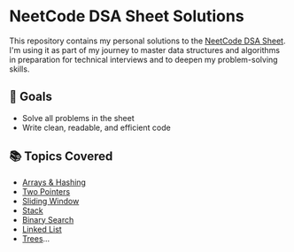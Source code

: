 # NeetCode DSA Sheet Solutions

This repository contains my personal solutions to the [NeetCode DSA Sheet](https://neetcode.io/). I'm using it as part of my journey to master data structures and algorithms in preparation for technical interviews and to deepen my problem-solving skills.

## 🚀 Goals
- Solve all problems in the sheet
- Write clean, readable, and efficient code

## 📚 Topics Covered
- [Arrays & Hashing](/arrays%20&%20hashing/arrays_and_hashing.md)
- [Two Pointers](/two%20pointers/two_pointers.md)
- [Sliding Window](/sliding_window/sliding_window.md)
- [Stack](/stack/stack.md)
- [Binary Search](/binary_search/binarySearch.md)
- [Linked List](/linked_list/linked_list.md)
- [Trees](/trees/trees.md)...